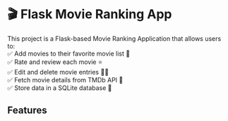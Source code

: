 # 🎬 Flask Movie Ranking App
This project is a Flask-based Movie Ranking Application that allows users to:<br>
✅ Add movies to their favorite movie list 🎥<br>
✅ Rate and review each movie ⭐<br>
✅ Edit and delete movie entries 📝❌<br>
✅ Fetch movie details from TMDb API 📡<br>
✅ Store data in a SQLite database 💾

## Features
